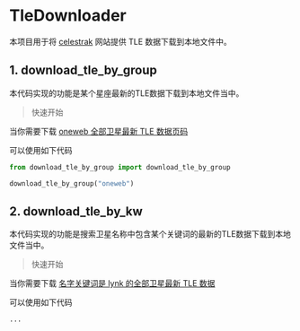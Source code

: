 # TleDownloader

本项目用于将 [celestrak](https://celestrak.org/NORAD/elements/) 网站提供 TLE 数据下载到本地文件中。


## 1. download_tle_by_group

本代码实现的功能是某个星座最新的TLE数据下载到本地文件当中。

> 快速开始

当你需要下载 [oneweb 全部卫星最新 TLE 数据页码](https://celestrak.org/NORAD/elements/gp.php?GROUP=oneweb&FORMAT=tle)

可以使用如下代码

```python
from download_tle_by_group import download_tle_by_group

download_tle_by_group("oneweb")
```


## 2. download_tle_by_kw

本代码实现的功能是搜索卫星名称中包含某个关键词的最新的TLE数据下载到本地文件当中。

> 快速开始

当你需要下载 [名字关键词是 lynk 的全部卫星最新 TLE 数据](https://celestrak.org/satcat/table-satcat.php?NAME=lynk&PAYLOAD=1&MAX=500)

可以使用如下代码

```python
...
```